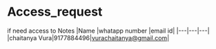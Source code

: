 # Access_request
if need access to Notes 
|Name |whatapp number |email id|
|---|---|---|
|chaitanya Vura|9177884496|vurachaitanya@gmail.com|
